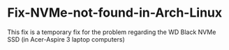 # Fix-NVMe-not-found-in-Arch-Linux
This fix is a temporary fix for the problem regarding the WD Black NVMe SSD (in Acer-Aspire 3 laptop computers)
